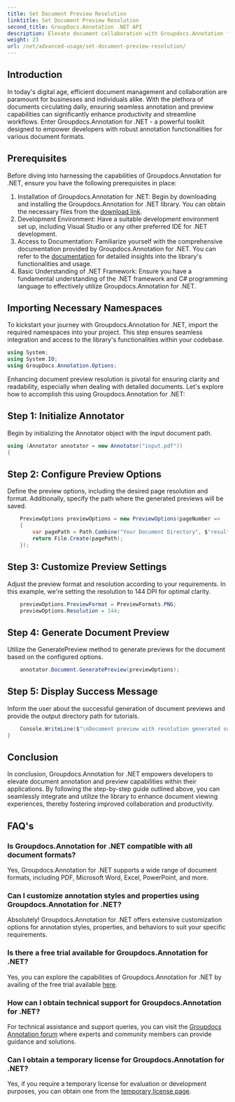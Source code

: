 ```yaml
---
title: Set Document Preview Resolution
linktitle: Set Document Preview Resolution
second_title: GroupDocs.Annotation .NET API
description: Elevate document collaboration with Groupdocs.Annotation for .NET streamline annotation and preview functionalities seamlessly.
weight: 23
url: /net/advanced-usage/set-document-preview-resolution/
---
```

## Introduction
In today's digital age, efficient document management and collaboration are paramount for businesses and individuals alike. With the plethora of documents circulating daily, ensuring seamless annotation and preview capabilities can significantly enhance productivity and streamline workflows. Enter Groupdocs.Annotation for .NET - a powerful toolkit designed to empower developers with robust annotation functionalities for various document formats.
## Prerequisites
Before diving into harnessing the capabilities of Groupdocs.Annotation for .NET, ensure you have the following prerequisites in place:
1. Installation of Groupdocs.Annotation for .NET: Begin by downloading and installing the Groupdocs.Annotation for .NET library. You can obtain the necessary files from the [download link](https://releases.groupdocs.com/annotation/net/).
2. Development Environment: Have a suitable development environment set up, including Visual Studio or any other preferred IDE for .NET development.
3. Access to Documentation: Familiarize yourself with the comprehensive documentation provided by Groupdocs.Annotation for .NET. You can refer to the [documentation](https://tutorials.groupdocs.com/annotation/net/) for detailed insights into the library's functionalities and usage.
4. Basic Understanding of .NET Framework: Ensure you have a fundamental understanding of the .NET framework and C# programming language to effectively utilize Groupdocs.Annotation for .NET.

## Importing Necessary Namespaces
To kickstart your journey with Groupdocs.Annotation for .NET, import the required namespaces into your project. This step ensures seamless integration and access to the library's functionalities within your codebase.

```csharp
using System;
using System.IO;
using GroupDocs.Annotation.Options;
```

Enhancing document preview resolution is pivotal for ensuring clarity and readability, especially when dealing with detailed documents. Let's explore how to accomplish this using Groupdocs.Annotation for .NET:
## Step 1: Initialize Annotator
Begin by initializing the Annotator object with the input document path.
```csharp
using (Annotator annotator = new Annotator("input.pdf"))
{
```
## Step 2: Configure Preview Options
Define the preview options, including the desired page resolution and format. Additionally, specify the path where the generated previews will be saved.
```csharp
    PreviewOptions previewOptions = new PreviewOptions(pageNumber =>
    {
        var pagePath = Path.Combine("Your Document Directory", $"result_with_resolution_{pageNumber}.png");
        return File.Create(pagePath);
    });
```
## Step 3: Customize Preview Settings
Adjust the preview format and resolution according to your requirements. In this example, we're setting the resolution to 144 DPI for optimal clarity.
```csharp
    previewOptions.PreviewFormat = PreviewFormats.PNG;
    previewOptions.Resolution = 144;
```
## Step 4: Generate Document Preview
Utilize the GeneratePreview method to generate previews for the document based on the configured options.
```csharp
    annotator.Document.GeneratePreview(previewOptions);
```
## Step 5: Display Success Message
Inform the user about the successful generation of document previews and provide the output directory path for tutorials.
```csharp
    Console.WriteLine($"\nDocument preview with resolution generated successfully.\nCheck output in {"Your Document Directory"}.");
}
```

## Conclusion
In conclusion, Groupdocs.Annotation for .NET empowers developers to elevate document annotation and preview capabilities within their applications. By following the step-by-step guide outlined above, you can seamlessly integrate and utilize the library to enhance document viewing experiences, thereby fostering improved collaboration and productivity.
## FAQ's
### Is Groupdocs.Annotation for .NET compatible with all document formats?
Yes, Groupdocs.Annotation for .NET supports a wide range of document formats, including PDF, Microsoft Word, Excel, PowerPoint, and more.
### Can I customize annotation styles and properties using Groupdocs.Annotation for .NET?
Absolutely! Groupdocs.Annotation for .NET offers extensive customization options for annotation styles, properties, and behaviors to suit your specific requirements.
### Is there a free trial available for Groupdocs.Annotation for .NET?
Yes, you can explore the capabilities of Groupdocs.Annotation for .NET by availing of the free trial available [here](https://releases.groupdocs.com/).
### How can I obtain technical support for Groupdocs.Annotation for .NET?
For technical assistance and support queries, you can visit the [Groupdocs Annotation forum](https://forum.groupdocs.com/c/annotation/10) where experts and community members can provide guidance and solutions.
### Can I obtain a temporary license for Groupdocs.Annotation for .NET?
Yes, if you require a temporary license for evaluation or development purposes, you can obtain one from the [temporary license page](https://purchase.groupdocs.com/temporary-license/).
